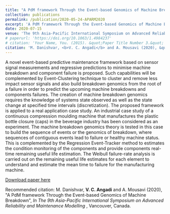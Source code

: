 ```yaml
---
title: "A PdM framework Through the Event-based Genomics of Machine Breakdown"
collection: publications
permalink: /publication/2020-05-24-APARM2020
excerpt: 'A PdM framework Through the Event-based Genomics of Machine Breakdown.'
date: 2020-07-15
venue: 'The 9th Asia-Pacific International Symposium on Advanced Reliability and Maintenance Modelling, Vancouver, Canada'
# paperurl: 'https://doi.org/10.1063/1.4984237'
# citation: 'Your Name, You. (2015). &quot;Paper Title Number 3.&quot; <i>Journal 1</i>. 1(3).'
citation: 'M. Danishvar, <b>V. C. Angadi</b> and A. Mousavi (2020), &quot;A PdM framework Through the Event-based Genomics of Machine Breakdown&quot;, <i>In The 9th Asia-Pacific International Symposium on Advanced Reliability and Maintenance Modelling </i>, Vancouver, Canada.'
---
```


A novel event-based predictive maintenance framework based on sensor signal measurements and regressive predictions to minimise machine breakdown and component failure is proposed. Such capabilities will be complemented by Event-Clustering technique to cluster and remove less impact sensor signals and also build breakdown genomics from the root of a failure in order to predict the upcoming machine breakdowns and components failures. The creation of machine breakdown genomics requires the knowledge of systems state observed as well as the state change at specified time intervals (discretization). The proposed framework is applied to a real application case study. An industrial case study of a continuous compression moulding machine that manufactures the plastic bottle closure (caps) in the beverage industry has been considered as an experiment. The machine breakdown genomics theory is tested in this case to build the sequence of events or the genomics of breakdown, where sequences of contiguous events lead to failure or healthy machine status. This is complemented by the Regression Event-Tracker method to estimates the condition monitoring of the components and provide components real-time remaining useful life estimation. The Weibull failure-rate analysis is carried out on the remaining useful life estimates for each element to understand and estimate the mean time to failure for the manufacturing machine.

[Download paper here](https://vcangadi1.github.io/files/APARM2020.pdf)


Recommended citation: M. Danishvar, <b>V. C. Angadi</b> and A. Mousavi (2020), &quot;A PdM framework Through the Event-based Genomics of Machine Breakdown&quot;, <i>In The 9th Asia-Pacific International Symposium on Advanced Reliability and Maintenance Modelling </i>, Vancouver, Canada.
